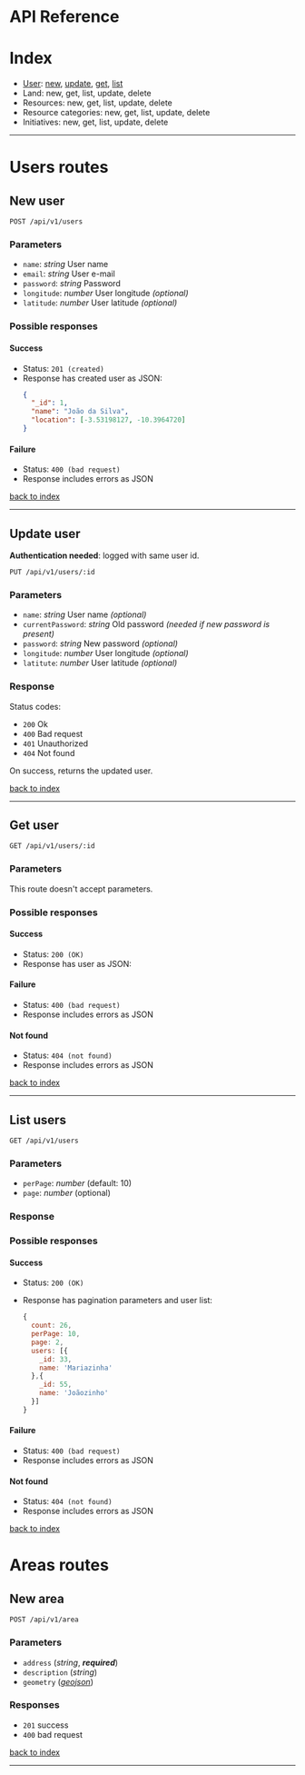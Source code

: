 # API Reference

# Index

  * [User](#users): [new](#new-user), [update](#update-user), [get](#get-user), [list](#list-users)
  * Land: new, get, list, update, delete
  * Resources: new, get, list, update, delete
  * Resource categories: new, get, list, update, delete
  * Initiatives: new, get, list, update, delete

---

# Users routes

## New user

```
POST /api/v1/users
```

### Parameters

 - `name`: *string* User name
 - `email`: *string* User e-mail
 - `password`: *string* Password
 - `longitude`: *number* User longitude *(optional)*
 - `latitude`: *number* User latitude *(optional)*


### Possible responses

#### **Success**
  * Status: `201 (created)`
  * Response has created user as JSON:  
    ```json
    {
      "_id": 1,
      "name": "João da Silva",
      "location": [-3.53198127, -10.3964720]
    }
    ```

#### **Failure**
  * Status: `400 (bad request)`
  * Response includes errors as JSON


[back to index]

---


## Update user

**Authentication needed**: logged with same user id.

```
PUT /api/v1/users/:id
```

### Parameters

 - `name`: *string* User name *(optional)*
 - `currentPassword`: *string* Old password *(needed if new password is present)*
 - `password`: *string* New password *(optional)*
 - `longitude`: *number* User longitude *(optional)*
 - `latitute`: *number* User latitude *(optional)*

### Response

Status codes:
 - `200` Ok
 - `400` Bad request
 - `401` Unauthorized
 - `404` Not found

On success, returns the updated user.

[back to index]

---

## Get user

```
GET /api/v1/users/:id
```

### Parameters

This route doesn't accept parameters.

### Possible responses

#### **Success**
  * Status: `200 (OK)`
  * Response has user as JSON:  

#### **Failure**
  * Status: `400 (bad request)`
  * Response includes errors as JSON

#### **Not found**
  * Status: `404 (not found)`
  * Response includes errors as JSON

[back to index]

---

## List users

```
GET /api/v1/users
```

### Parameters

  - `perPage`: _number_ (default: 10)
  - `page`: _number_ (optional)

### Response

### Possible responses

#### **Success**
  * Status: `200 (OK)`
  * Response has pagination parameters and user list:

    ```javascript
    {
      count: 26,
      perPage: 10,
      page: 2,
      users: [{
        _id: 33,
        name: 'Mariazinha'
      },{
        _id: 55,
        name: 'Joãozinho'
      }]
    }
    ```

#### **Failure**
  * Status: `400 (bad request)`
  * Response includes errors as JSON

#### **Not found**
  * Status: `404 (not found)`
  * Response includes errors as JSON

[back to index]

[back to index]: #index

# Areas routes

## New area

```
POST /api/v1/area
```

### Parameters

 - `address` (*string*, ***required***)
 - `description` (*string*)
 - `geometry` (*[geojson]*)

### Responses

* `201` success
* `400` bad request

[back to index]

---

[geojson]: http://geojson.org/geojson-spec.html
